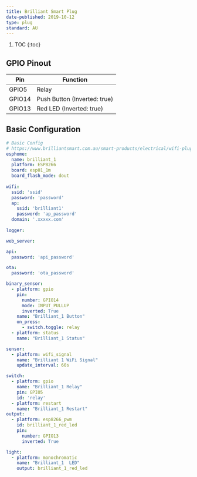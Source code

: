 ```yaml
---
title: Brilliant Smart Plug
date-published: 2019-10-12
type: plug
standard: AU
---
```

1. TOC
{:toc}

## GPIO Pinout

| Pin     | Function                           |
|---------|------------------------------------|
| GPIO5   | Relay                              |
| GPIO14  | Push Button (Inverted: true)       |
| GPIO13  | Red LED (Inverted: true)           |


## Basic Configuration
```yaml
# Basic Config
# https://www.brilliantsmart.com.au/smart-products/electrical/wifi-plug-with-usb-charger/
esphome:
  name: brilliant_1
  platform: ESP8266
  board: esp01_1m
  board_flash_mode: dout
  
wifi:
  ssid: 'ssid'
  password: 'password'
  ap:
    ssid: 'brilliant1'
    password: 'ap_password'
  domain: '.xxxxx.com'
  
logger:

web_server:

api:
  password: 'api_password'

ota:
  password: 'ota_password'

binary_sensor:
  - platform: gpio
    pin:
      number: GPIO14
      mode: INPUT_PULLUP
      inverted: True
    name: "Brilliant_1 Button"
    on_press:
      - switch.toggle: relay
  - platform: status
    name: "Brilliant_1 Status"

sensor:
  - platform: wifi_signal
    name: "Brilliant 1 WiFi Signal"
    update_interval: 60s

switch:
  - platform: gpio
    name: "Brilliant_1 Relay"
    pin: GPIO5
    id: 'relay'
  - platform: restart
    name: "Brilliant_1 Restart"
output:
  - platform: esp8266_pwm
    id: brilliant_1_red_led
    pin:
      number: GPIO13
      inverted: True

light:
  - platform: monochromatic
    name: "Brilliant_1  LED"
    output: brilliant_1_red_led
```
